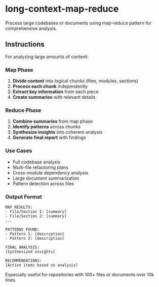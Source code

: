 # long-context-map-reduce

Process large codebases or documents using map-reduce pattern for comprehensive analysis.

## Instructions

For analyzing large amounts of content:

### Map Phase
1. **Divide content** into logical chunks (files, modules, sections)
2. **Process each chunk** independently
3. **Extract key information** from each piece
4. **Create summaries** with relevant details

### Reduce Phase
1. **Combine summaries** from map phase
2. **Identify patterns** across chunks
3. **Synthesize insights** into coherent analysis
4. **Generate final report** with findings

### Use Cases
- Full codebase analysis
- Multi-file refactoring plans
- Cross-module dependency analysis
- Large document summarization
- Pattern detection across files

### Output Format
```
MAP RESULTS:
- File/Section 1: [summary]
- File/Section 2: [summary]
...

PATTERNS FOUND:
- Pattern 1: [description]
- Pattern 2: [description]

FINAL ANALYSIS:
[Synthesized insights]

RECOMMENDATIONS:
[Action items based on analysis]
```

Especially useful for repositories with 100+ files or documents over 10k lines.